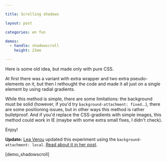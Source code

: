 ```yaml
---

title: Scrolling shadows

layout: post

categories: en fun

demos:
  - handle: shadowscroll
    height: 23em

---
```


Here is some old idea, but made only with pure CSS.

At first there was a variant with extra wrapper and two extra pseudo-elements on it, but then I rethought the code and made it all just on a single element by using radial gradients.

While this method is simple, there are some limitations: the background must be solid (however, if you'd try `background-attachment: fixed`…), there are some positioning issues, but in other ways this method is rather bulletproof. And if you'd replace the CSS-gradients with simple images, this method could work in IE (maybe with some extra small fixes, I didn't check).

Enjoy!

**Update:** [Lea Verou](https://twitter.com/leaverou) updated this experiment using the `background-attachment: local`. [Read about it in her post](http://lea.verou.me/2012/04/background-attachment-local/).

[demo_shadowscroll]
